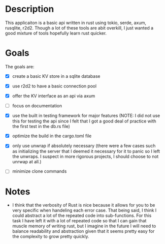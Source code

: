 # Description

This applicaiton is a basic api written in rust using tokio, serde, axum, rusqlite, r2d2.
Though a lot of these tools are abit overkill, I just wanted a good mixture of tools hopefully learn rust quicker.

# Goals

The goals are: 
- [X] create a basic KV store in a sqlite database
- [X] use r2d2 to have a basic connection pool
- [X] offer the KV interface as an api via axum
- [ ] focus on documentation
- [X] use the built in testing framework for major features (NOTE: I did not use this for testing the api since I felt that I got a good deal of practice with the first test in the db.rs file)
- [X] optimize the build in the cargo.toml file
- [X] only use unwrap if absolutely necessary (there were a few cases such as initializing the server that I deemed it necessary for it to panic so I left the unwraps. I suspect in more rigorous projects, I should choose to not unrwap at all.)
- [ ] minimize clone commands


# Notes
* I think that the verbosity of Rust is nice because it allows for you to be very specific when handeling each error case. That being said, I think I could abstract a lot of the repeated code into sub-functions. For this task I have left it with a lot of repeated code so that I can gain that muscle memory of writing rust, but I imagine in the future I will need to balance readability and abstraction given that it seems pretty easy for the complexity to grow pretty quickly. 

